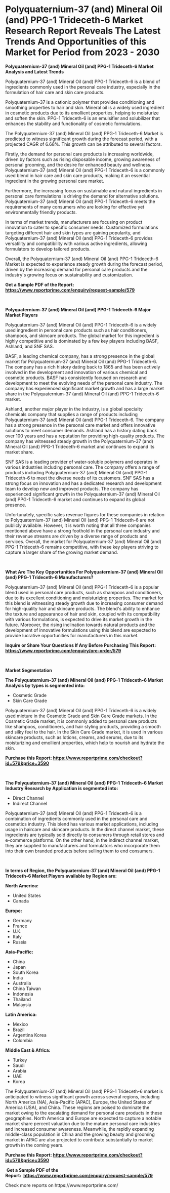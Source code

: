 <p><h1>Polyquaternium-37 (and) Mineral Oil (and) PPG-1 Trideceth-6 Market Research Report Reveals The Latest Trends And Opportunities of this Market for Period from 2023 - 2030</h1></p><p><strong>Polyquaternium-37 (and) Mineral Oil (and) PPG-1 Trideceth-6 Market Analysis and Latest Trends</strong></p>
<p><p>Polyquaternium-37 (and) Mineral Oil (and) PPG-1 Trideceth-6 is a blend of ingredients commonly used in the personal care industry, especially in the formulation of hair care and skin care products. </p><p>Polyquaternium-37 is a cationic polymer that provides conditioning and smoothing properties to hair and skin. Mineral oil is a widely used ingredient in cosmetic products due to its emollient properties, helping to moisturize and soften the skin. PPG-1 Trideceth-6 is an emulsifier and solubilizer that enhances the stability and functionality of cosmetic formulations.</p><p>The Polyquaternium-37 (and) Mineral Oil (and) PPG-1 Trideceth-6 Market is predicted to witness significant growth during the forecast period, with a projected CAGR of 6.68%. This growth can be attributed to several factors.</p><p>Firstly, the demand for personal care products is increasing worldwide, driven by factors such as rising disposable income, growing awareness of personal grooming, and the desire for enhanced beauty and wellness. Polyquaternium-37 (and) Mineral Oil (and) PPG-1 Trideceth-6 is a commonly used blend in hair care and skin care products, making it an essential ingredient in the growing personal care market.</p><p>Furthermore, the increasing focus on sustainable and natural ingredients in personal care formulations is driving the demand for alternative solutions. Polyquaternium-37 (and) Mineral Oil (and) PPG-1 Trideceth-6 meets the requirements of many consumers who are looking for effective yet environmentally friendly products.</p><p>In terms of market trends, manufacturers are focusing on product innovation to cater to specific consumer needs. Customized formulations targeting different hair and skin types are gaining popularity, and Polyquaternium-37 (and) Mineral Oil (and) PPG-1 Trideceth-6 provides versatility and compatibility with various active ingredients, allowing formulators to develop tailored products.</p><p>Overall, the Polyquaternium-37 (and) Mineral Oil (and) PPG-1 Trideceth-6 Market is expected to experience steady growth during the forecast period, driven by the increasing demand for personal care products and the industry's growing focus on sustainability and customization.</p></p>
<p><strong>Get a Sample PDF of the Report:&nbsp; <a href="https://www.reportprime.com/enquiry/request-sample/579">https://www.reportprime.com/enquiry/request-sample/579</a></strong></p>
<p>&nbsp;</p>
<p><strong>Polyquaternium-37 (and) Mineral Oil (and) PPG-1 Trideceth-6 Major Market Players</strong></p>
<p><p>Polyquaternium-37 (and) Mineral Oil (and) PPG-1 Trideceth-6 is a widely used ingredient in personal care products such as hair conditioners, shampoos, and skincare products. The global market for this ingredient is highly competitive and is dominated by a few key players including BASF, Ashland, and SNF SAS.</p><p>BASF, a leading chemical company, has a strong presence in the global market for Polyquaternium-37 (and) Mineral Oil (and) PPG-1 Trideceth-6. The company has a rich history dating back to 1865 and has been actively involved in the development and innovation of various chemical and cosmetic products. BASF has consistently focused on research and development to meet the evolving needs of the personal care industry. The company has experienced significant market growth and has a large market share in the Polyquaternium-37 (and) Mineral Oil (and) PPG-1 Trideceth-6 market.</p><p>Ashland, another major player in the industry, is a global specialty chemicals company that supplies a range of products including Polyquaternium-37 (and) Mineral Oil (and) PPG-1 Trideceth-6. The company has a strong presence in the personal care market and offers innovative solutions to meet consumer demands. Ashland has a history dating back over 100 years and has a reputation for providing high-quality products. The company has witnessed steady growth in the Polyquaternium-37 (and) Mineral Oil (and) PPG-1 Trideceth-6 market and continues to expand its market share.</p><p>SNF SAS is a leading provider of water-soluble polymers and operates in various industries including personal care. The company offers a range of products including Polyquaternium-37 (and) Mineral Oil (and) PPG-1 Trideceth-6 to meet the diverse needs of its customers. SNF SAS has a strong focus on innovation and has a dedicated research and development team to develop new and improved products. The company has experienced significant growth in the Polyquaternium-37 (and) Mineral Oil (and) PPG-1 Trideceth-6 market and continues to expand its global presence.</p><p>Unfortunately, specific sales revenue figures for these companies in relation to Polyquaternium-37 (and) Mineral Oil (and) PPG-1 Trideceth-6 are not publicly available. However, it is worth noting that all three companies mentioned above have a strong foothold in the personal care industry and their revenue streams are driven by a diverse range of products and services. Overall, the market for Polyquaternium-37 (and) Mineral Oil (and) PPG-1 Trideceth-6 remains competitive, with these key players striving to capture a larger share of the growing market demand.</p></p>
<p>&nbsp;</p>
<p><strong>What Are The Key Opportunities For Polyquaternium-37 (and) Mineral Oil (and) PPG-1 Trideceth-6 Manufacturers?</strong></p>
<p><p>Polyquaternium-37 (and) Mineral Oil (and) PPG-1 Trideceth-6 is a popular blend used in personal care products, such as shampoos and conditioners, due to its excellent conditioning and moisturizing properties. The market for this blend is witnessing steady growth due to increasing consumer demand for high-quality hair and skincare products. The blend's ability to enhance the texture and appearance of hair and skin, coupled with its compatibility with various formulations, is expected to drive its market growth in the future. Moreover, the rising inclination towards natural products and the development of innovative formulations using this blend are expected to provide lucrative opportunities for manufacturers in this market.</p></p>
<p><strong>Inquire or Share Your Questions If Any Before Purchasing This Report: <a href="https://www.reportprime.com/enquiry/pre-order/579">https://www.reportprime.com/enquiry/pre-order/579</a></strong></p>
<p>&nbsp;</p>
<p><strong>Market Segmentation</strong></p>
<p><strong>The Polyquaternium-37 (and) Mineral Oil (and) PPG-1 Trideceth-6 Market Analysis by types is segmented into:</strong></p>
<p><ul><li>Cosmetic Grade</li><li>Skin Care Grade</li></ul></p>
<p><p>Polyquaternium-37 (and) Mineral Oil (and) PPG-1 Trideceth-6 is a widely used mixture in the Cosmetic Grade and Skin Care Grade markets. In the Cosmetic Grade market, it is commonly added to personal care products like shampoos, conditioners, and hair styling products, providing a smooth and silky feel to the hair. In the Skin Care Grade market, it is used in various skincare products, such as lotions, creams, and serums, due to its moisturizing and emollient properties, which help to nourish and hydrate the skin.</p></p>
<p><strong>Purchase this Report:&nbsp;<a href="https://www.reportprime.com/checkout?id=579&price=3590">https://www.reportprime.com/checkout?id=579&price=3590</a></strong></p>
<p>&nbsp;</p>
<p><strong>The Polyquaternium-37 (and) Mineral Oil (and) PPG-1 Trideceth-6 Market Industry Research by Application is segmented into:</strong></p>
<p><ul><li>Direct Channel</li><li>Indirect Channel</li></ul></p>
<p><p>Polyquaternium-37 (and) Mineral Oil (and) PPG-1 Trideceth-6 is a combination of ingredients commonly used in the personal care and cosmetics industry. This blend has various market applications, including usage in haircare and skincare products. In the direct channel market, these ingredients are typically sold directly to consumers through retail stores and e-commerce platforms. On the other hand, in the indirect channel market, they are supplied to manufacturers and formulators who incorporate them into their own branded products before selling them to end consumers.</p></p>
<p>&nbsp;</p>
<p><strong>In terms of Region, the Polyquaternium-37 (and) Mineral Oil (and) PPG-1 Trideceth-6 Market Players available by Region are:</strong></p>
<p>
    <p> <strong> North America: </strong>
        <ul>
            <li>United States</li>
            <li>Canada</li>
        </ul>
        </p> 
    <p> <strong> Europe: </strong>
        <ul>
            <li>Germany</li>
            <li>France</li>
            <li>U.K.</li>
            <li>Italy</li>
            <li>Russia</li>
        </ul>
        </p> 
    <p> <strong> Asia-Pacific: </strong>
        <ul>
            <li>China</li>
            <li>Japan</li>
            <li>South Korea</li>
            <li>India</li>
            <li>Australia</li>
            <li>China Taiwan</li>
            <li>Indonesia</li>
            <li>Thailand</li>
            <li>Malaysia</li>
        </ul>
        </p> 
    <p> <strong> Latin America: </strong>
        <ul>
            <li>Mexico</li>
            <li>Brazil</li>
            <li>Argentina Korea</li>
            <li>Colombia</li>
        </ul>
        </p> 
    <p> <strong> Middle East & Africa: </strong>
        <ul>
            <li>Turkey</li>
            <li>Saudi</li>
            <li>Arabia</li>
            <li>UAE</li>
            <li>Korea</li>
        </ul>
    </p>
    </p>
<p><p>The Polyquaternium-37 (and) Mineral Oil (and) PPG-1 Trideceth-6 market is anticipated to witness significant growth across several regions, including North America (NA), Asia-Pacific (APAC), Europe, the United States of America (USA), and China. These regions are poised to dominate the market owing to the escalating demand for personal care products in these geographies. North America and Europe are expected to capture a notable market share percent valuation due to the mature personal care industries and increased consumer awareness. Meanwhile, the rapidly expanding middle-class population in China and the growing beauty and grooming market in APAC are also projected to contribute substantially to market growth in the coming years.</p></p>
<p><strong>Purchase this Report: <a href="https://www.reportprime.com/checkout?id=579&price=3590">https://www.reportprime.com/checkout?id=579&price=3590</a></strong></p>
<p>&nbsp;<strong>Get a Sample PDF of the Report:&nbsp;&nbsp;<a href="https://www.reportprime.com/enquiry/request-sample/579">https://www.reportprime.com/enquiry/request-sample/579</a></strong></p>
<p><strong></strong></p>
<p>Check more reports on https://www.reportprime.com/</p>